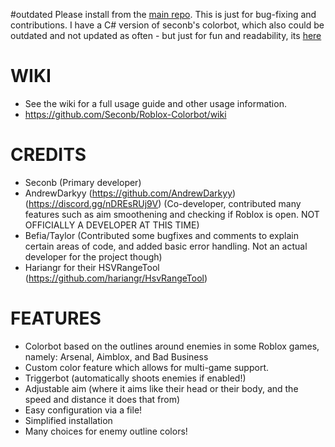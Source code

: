 #outdated
Please install from the [main repo](https://github.com/Seconb/Roblox-Colorbot). This is just for bug-fixing and contributions.
I have a C# version of seconb's colorbot, which also could be outdated and not updated as often - but just for fun and readability, its [here](https://github.com/TaylorIsBlue/Csharp-Colorbot)

# WIKI
- See the wiki for a full usage guide and other usage information.
- https://github.com/Seconb/Roblox-Colorbot/wiki

# CREDITS

- Seconb (Primary developer)
- AndrewDarkyy (https://github.com/AndrewDarkyy) (https://discord.gg/nDREsRUj9V) (Co-developer, contributed many features such as aim smoothening and checking if Roblox is open. NOT OFFICIALLY A DEVELOPER AT THIS TIME)
- Befia/Taylor (Contributed some bugfixes and comments to explain certain areas of code, and added basic error handling. Not an actual developer for the project though)
- Hariangr for their HSVRangeTool (https://github.com/hariangr/HsvRangeTool)

# FEATURES

- Colorbot based on the outlines around enemies in some Roblox games, namely: Arsenal, Aimblox, and Bad Business
- Custom color feature which allows for multi-game support.
- Triggerbot (automatically shoots enemies if enabled!)
- Adjustable aim (where it aims like their head or their body, and the speed and distance it does that from)
- Easy configuration via a file!
- Simplified installation
- Many choices for enemy outline colors!
